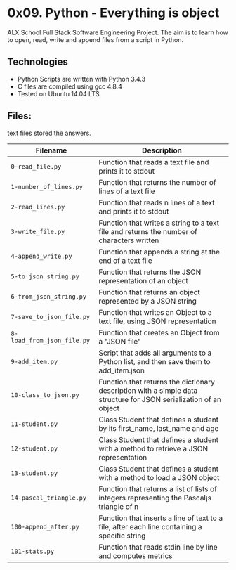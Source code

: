 # 0x09. Python - Everything is object

ALX School Full Stack Software Engineering Project. The aim is to learn how to open, read, write and append files from a script in Python.

## Technologies
- Python Scripts are written with Python 3.4.3
- C files are compiled using gcc 4.8.4
- Tested on Ubuntu 14.04 LTS

## Files:

text files stored the answers.

| Filename | Description |
| -------- | ----------- |
|`0-read_file.py` | Function that reads a text file and prints it to stdout |
|`1-number_of_lines.py` | Function that returns the number of lines of a text file |
|`2-read_lines.py` | Function that reads n lines of a text and prints it to stdout |
|`3-write_file.py` | Function that writes a string to a text file and returns the number of characters written |
|`4-append_write.py` | Function that appends a string at the end of a text file |
|`5-to_json_string.py` | Function that returns the JSON representation of an object |
|`6-from_json_string.py` | Function that returns an object represented by a JSON string |
|`7-save_to_json_file.py` | Function that writes an Object to a text file, using JSON representation |
|`8-load_from_json_file.py` | Function that creates an Object from a "JSON file" |
|`9-add_item.py` | Script that adds all arguments to a Python list, and then save them to add_item.json |
|`10-class_to_json.py` | Function that returns the dictionary description with a simple data structure for JSON serialization of an object |
|`11-student.py` | Class Student that defines a student by its first_name, last_name and age |
|`12-student.py` | Class Student that defines a student with a method to retrieve a JSON representation |
|`13-student.py` | Class Student that defines a student with a method to load a JSON object |
|`14-pascal_triangle.py` | Function that returns a list of lists of integers representing the Pascal¡s triangle of n |
|`100-append_after.py` | Function that inserts a line of text to a file, after each line containing a specific string |
|`101-stats.py` | Function that reads stdin line by line and computes metrics |

